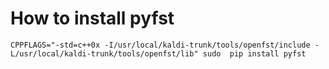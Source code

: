 # How to install pyfst
`CPPFLAGS="-std=c++0x -I/usr/local/kaldi-trunk/tools/openfst/include -L/usr/local/kaldi-trunk/tools/openfst/lib" sudo  pip install pyfst
`
